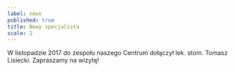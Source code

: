 ```yaml
---
label: news
published: true
title: Nowy specjalista
scale: 2
---
```


W listopadzie 2017 do zespołu naszego Centrum dołączył lek. stom. Tomasz Lisiecki. Zapraszamy na wizytę!

